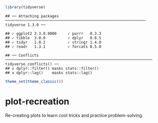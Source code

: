 
<!-- README.md is generated from README.Rmd. Please edit that file -->

``` r
library(tidyverse)
```

    ## ── Attaching packages ─────────────────────────────────────────────────────────────── tidyverse 1.3.0 ──

    ## ✓ ggplot2 3.3.0.9000     ✓ purrr   0.3.3     
    ## ✓ tibble  3.0.0          ✓ dplyr   0.8.5     
    ## ✓ tidyr   1.0.2          ✓ stringr 1.4.0     
    ## ✓ readr   1.3.1          ✓ forcats 0.5.0

    ## ── Conflicts ────────────────────────────────────────────────────────────────── tidyverse_conflicts() ──
    ## x dplyr::filter() masks stats::filter()
    ## x dplyr::lag()    masks stats::lag()

``` r
theme_set(theme_classic())
```

# plot-recreation

<!-- badges: start -->

<!-- badges: end -->

Re-creating plots to learn cool tricks and practice problem-solving.

